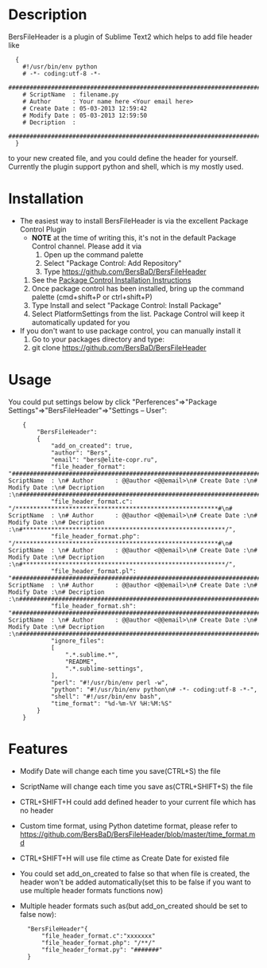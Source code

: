 # Description

BersFileHeader is a plugin of Sublime Text2 which helps to add file header like

      {
        #!/usr/bin/env python
        # -*- coding:utf-8 -*-
        #############################################################################
        # ScriptName  : filename.py
        # Author      : Your name here <Your email here>
        # Create Date : 05-03-2013 12:59:42
        # Modify Date : 05-03-2013 12:59:50
        # Decription  :
        #############################################################################
      }

to your new created file, and you could define the header for yourself. Currently the plugin support python and shell, which is my mostly used.

# Installation

* The easiest way to install BersFileHeader is via the excellent Package Control Plugin
    * **NOTE** at the time of writing this, it's not in the default Package Control channel. Please add it via
        1. Open up the command palette
        2. Select "Package Control: Add Repository"
        3. Type https://github.com/BersBaD/BersFileHeader
    1. See the [Package Control Installation Instructions](http://wbond.net/sublime_packages/package_control/installation)
    2. Once package control has been installed, bring up the command palette (cmd+shift+P or ctrl+shift+P)
    3. Type Install and select "Package Control: Install Package"
    4. Select PlatformSettings from the list. Package Control will keep it automatically updated for you
* If you don't want to use package control, you can manually install it
    1. Go to your packages directory and type:
    2.    git clone https://github.com/BersBaD/BersFileHeader

# Usage

You could put settings below by click "Perferences"=>"Package Settings"=>"BersFileHeader"=>"Settings – User":

        {
            "BersFileHeader":
            {
                "add_on_created": true,
                "author": "Bers",
                "email": "bers@elite-copr.ru",
                "file_header_format": "#############################################################################\n# ScriptName  : \n# Author      : @@author <@@email>\n# Create Date :\n# Modify Date :\n# Decription  :\n#############################################################################\n",
                "file_header_format.c": "/*********************************************************#\n# ScriptName  : \n# Author      : @@author <@@email>\n# Create Date :\n# Modify Date :\n# Decription  :\n#*********************************************************/",
                "file_header_format.php": "/*********************************************************#\n# ScriptName  : \n# Author      : @@author <@@email>\n# Create Date :\n# Modify Date :\n# Decription  :\n#*********************************************************/",
                "file_header_format.pl": "#############################################################################\n# ScriptName  : \n# Author      : @@author <@@email>\n# Create Date :\n# Modify Date :\n# Decription  :\n#############################################################################\n",
                "file_header_format.sh": "#############################################################################\n# ScriptName  : \n# Author      : @@author <@@email>\n# Create Date :\n# Modify Date :\n# Decription  :\n#############################################################################\n",
                "ignore_files":
                [
                    ".*.sublime.*",
                    "README",
                    ".*.sublime-settings",
                ],
                "perl": "#!/usr/bin/env perl -w",
                "python": "#!/usr/bin/env python\n# -*- coding:utf-8 -*-",
                "shell": "#!/usr/bin/env bash",
                "time_format": "%d-%m-%Y %H:%M:%S"
            }
        }



# Features
* Modify Date will change each time you save(CTRL+S) the file
* ScriptName will change each time you save as(CTRL+SHIFT+S) the file
* CTRL+SHIFT+H could add defined header to your current file which has no header
* Custom time format, using Python datetime format, please refer to https://github.com/BersBaD/BersFileHeader/blob/master/time_format.md
* CTRL+SHIFT+H will use file ctime as Create Date for existed file
* You could set add_on_created to false so that when file is created, the header won't be added automatically(set this to be false if you want to use multiple header formats functions now)
* Multiple header formats such as(but add_on_created should be set to false now):

        "BersFileHeader"{
            "file_header_format.c":"xxxxxxx"
            "file_header_format.php": "/**/"
            "file_header_format.py": "#######"
        }
